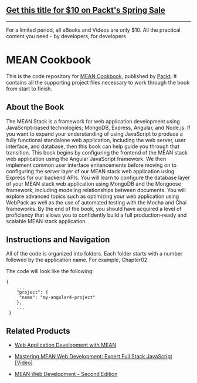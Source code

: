 ## [Get this title for $10 on Packt's Spring Sale](https://www.packt.com/B06640?utm_source=github&utm_medium=packt-github-repo&utm_campaign=spring_10_dollar_2022)
-----
For a limited period, all eBooks and Videos are only $10. All the practical content you need \- by developers, for developers

# MEAN Cookbook
This is the code repository for [MEAN Cookbook](https://www.packtpub.com/web-development/mean-cookbook?utm_source=github&utm_medium=repository&utm_campaign=9781787286573), published by [Packt](https://www.packtpub.com/?utm_source=github). It contains all the supporting project files necessary to work through the book from start to finish.
## About the Book
The MEAN Stack is a framework for web application development using JavaScript-based technologies; MongoDB, Express, Angular, and Node.js. If you want to expand your understanding of using JavaScript to produce a fully functional standalone web application, including the web server, user interface, and database, then this book can help guide you through that transition. This book begins by configuring the frontend of the MEAN stack web application using the Angular JavaScript framework. We then implement common user interface enhancements before moving on to configuring the server layer of our MEAN stack web application using Express for our backend APIs. You will learn to configure the database layer of your MEAN stack web application using MongoDB and the Mongoose framework, including modeling relationships between documents. You will explore advanced topics such as optimizing your web application using WebPack as well as the use of automated testing with the Mocha and Chai frameworks. By the end of the book, you should have acquired a level of proficiency that allows you to confidently build a full production-ready and scalable MEAN stack application.

## Instructions and Navigation
All of the code is organized into folders. Each folder starts with a number followed by the application name. For example, Chapter02.



The code will look like the following:
```
{
    ...
    "project": {
     "name": "my-angular4-project"
    },
    ...
 }
```



## Related Products
* [Web Application Development with MEAN](https://www.packtpub.com/application-development/web-application-development-mean?utm_source=github&utm_medium=repository&utm_campaign=9781787121720)

* [Mastering MEAN Web Development: Expert Full Stack JavaScript [Video]](https://www.packtpub.com/web-development/mastering-mean-web-development-expert-full-stack-javascript-video?utm_source=github&utm_medium=repository&utm_campaign=9781785882159)

* [MEAN Web Development - Second Edition](https://www.packtpub.com/web-development/mean-web-development-second-edition?utm_source=github&utm_medium=repository&utm_campaign=9781785886300)


